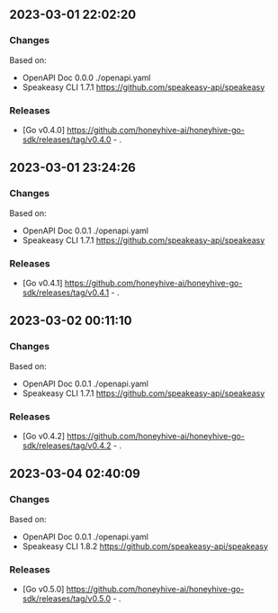 

## 2023-03-01 22:02:20
### Changes
Based on:
- OpenAPI Doc 0.0.0 ./openapi.yaml
- Speakeasy CLI 1.7.1 https://github.com/speakeasy-api/speakeasy
### Releases
- [Go v0.4.0] https://github.com/honeyhive-ai/honeyhive-go-sdk/releases/tag/v0.4.0 - .

## 2023-03-01 23:24:26
### Changes
Based on:
- OpenAPI Doc 0.0.1 ./openapi.yaml
- Speakeasy CLI 1.7.1 https://github.com/speakeasy-api/speakeasy
### Releases
- [Go v0.4.1] https://github.com/honeyhive-ai/honeyhive-go-sdk/releases/tag/v0.4.1 - .

## 2023-03-02 00:11:10
### Changes
Based on:
- OpenAPI Doc 0.0.1 ./openapi.yaml
- Speakeasy CLI 1.7.1 https://github.com/speakeasy-api/speakeasy
### Releases
- [Go v0.4.2] https://github.com/honeyhive-ai/honeyhive-go-sdk/releases/tag/v0.4.2 - .

## 2023-03-04 02:40:09
### Changes
Based on:
- OpenAPI Doc 0.0.1 ./openapi.yaml
- Speakeasy CLI 1.8.2 https://github.com/speakeasy-api/speakeasy
### Releases
- [Go v0.5.0] https://github.com/honeyhive-ai/honeyhive-go-sdk/releases/tag/v0.5.0 - .